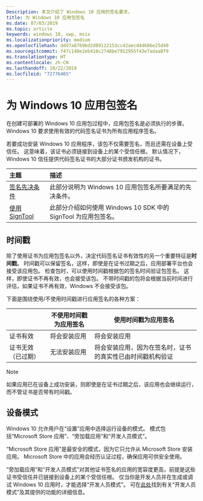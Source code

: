```yaml
---
Description: 本文介绍了 Windows 10 应用的签名要求。
title: 为 Windows 10 应用包签名
ms.date: 07/03/2019
ms.topic: article
keywords: windows 10, uwp, msix
ms.localizationpriority: medium
ms.openlocfilehash: ddd7a8769bd2d09122153cc42aecd4d686e25d40
ms.sourcegitcommit: f47c140e2eb410c2748be7912955f43e7adaa8f9
ms.translationtype: HT
ms.contentlocale: zh-CN
ms.lasthandoff: 10/22/2019
ms.locfileid: "72776465"
---
```

# <a name="sign-a-windows-10-app-package"></a>为 Windows 10 应用包签名

在创建可部署的 Windows 10 应用包过程中，应用包签名是必须执行的步骤。 Windows 10 要求使用有效的代码签名证书为所有应用程序签名。

若要成功安装 Windows 10 应用程序，该包不仅需要签名，而且还需在设备上受信任。 这意味着，该证书必须链接到设备上的某个受信任根。 默认情况下，Windows 10 信任提供代码签名证书的大部分证书颁发机构的证书。

|主题| 描述 |
|:---|:---|
|[签名先决条件](sign-app-package-using-signtool.md#prerequisites)| 此部分说明为 Windows 10 应用包签名所要满足的先决条件。 | 
|[使用 SignTool](sign-app-package-using-signtool.md#using-signtool)| 此部分介绍如何使用 Windows 10 SDK 中的 SignTool 为应用包签名。|

## <a name="timestamping"></a>时间戳

除了使用证书为应用包签名以外，决定代码签名证书有效性的另一个重要特征是**时间戳**。 时间戳可以保留签名，这样，即使是在证书过期之后，应用部署平台也会接受该应用包。 检查包时，可以使用时间戳根据包的签名时间验证包签名。 这样，即使证书不再有效，也会接受该包。 不带时间戳的包将会根据当前时间进行评估，如果证书不再有效，Windows 不会接受该包。 

下面是围绕使用/不使用时间戳进行应用签名的各种方案：

| |不使用时间戳为应用签名 | 使用时间戳为应用签名 |
|---|---------------------------------- | ------------------------------- |
| 证书有效 |将会安装应用 | 将会安装应用 |
| 证书无效（已过期） | 无法安装应用 | 将会安装应用，因为在签名时，证书的真实性已由时间戳机构验证 |

 > [!NOTE]
 > 如果应用已在设备上成功安装，则即使是在证书过期之后，该应用也会继续运行，而不管证书是否带有时间戳。 

## <a name="device-mode"></a>设备模式

Windows 10 允许用户在“设置”应用中选择运行设备的模式。 模式包括“Microsoft Store 应用”、“旁加载应用”和“开发人员模式”。 

“Microsoft Store 应用”是最安全的模式，因为它只允许从 Microsoft Store 安装应用。  Microsoft Store 中的应用会经历认证过程，确保应用可供安全使用。 

“旁加载应用”和“开发人员模式”对其他证书签名的应用的宽容度更高，前提是这些证书受信任并已链接到设备上的某个受信任根。   仅当你是开发人员并在生成或调试 Windows 10 应用时，才能选择“开发人员模式”。 可在[此处](https://docs.microsoft.com/en-us/windows/uwp/get-started/enable-your-device-for-development)找到有关“开发人员模式”及其提供的功能的详细信息。 

